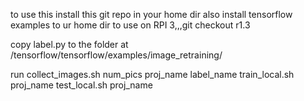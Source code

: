 to use this install this git repo in your home dir
also install tensorflow examples to ur home dir
to use on RPI 3,,,git checkout r1.3

copy label.py to the folder at /tensorflow/tensorflow/examples/image_retraining/


run
collect_images.sh num_pics proj_name label_name
train_local.sh proj_name
test_local.sh proj_name
